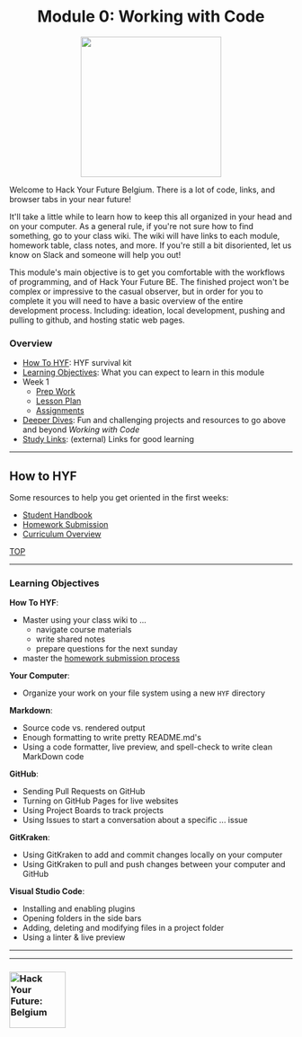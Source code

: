 <h1 id='top' align="center">Module 0: Working with Code</h1>

<div align="center">
  <a href="https://hackyourfuture.be" target="_blank">
    <img src="https://avatars2.githubusercontent.com/u/36824945?s=200&v=4" width="250" height="250"/>
  </a>
</div>

Welcome to Hack Your Future Belgium. There is a lot of code, links, and browser tabs in your near future!

It'll take a little while to learn how to keep this all organized in your head and on your computer. As a general rule, if you're not sure how to find something, go to your class wiki. The wiki will have links to each module, homework table, class notes, and more. If you're still a bit disoriented, let us know on Slack and someone will help you out!

This module's main objective is to get you comfortable with the workflows of programming, and of Hack Your Future BE. The finished project won't be complex or impressive to the casual observer, but in order for you to complete it you will need to have a basic overview of the entire development process. Including: ideation, local development, pushing and pulling to github, and hosting static web pages.

### Overview

- [How To HYF](#how-to-hyf): HYF survival kit
- [Learning Objectives](#learning-objectives): What you can expect to learn in this module
- Week 1
  - [Prep Work](./week-1)
  - [Lesson Plan](https://hackyourfuture.be/working-with-code/week-1)
  - [Assignments](./week-1#assignments)
- [Deeper Dives](./deeper-dives.md): Fun and challenging projects and resources to go above and beyond _Working with Code_
- [Study Links](https://study.hackyourfuture.be): (external) Links for good learning

---

## How to HYF

Some resources to help you get oriented in the first weeks:

- [Student Handbook](https://home.hackyourfuture.be/students/)
- [Homework Submission](https://home.hackyourfuture.be/students/homework-submission)
- [Curriculum Overview](https://home.hackyourfuture.be/curriculum)

[TOP](#top)

---

### Learning Objectives

**How To HYF**:

- Master using your class wiki to ...
  - navigate course materials
  - write shared notes
  - prepare questions for the next sunday
- master the [homework submission process](https://home.hackyourfuture.be/students/homework-submission)

**Your Computer**:

- Organize your work on your file system using a new `HYF` directory

**Markdown**:

- Source code vs. rendered output
- Enough formatting to write pretty README.md's
- Using a code formatter, live preview, and spell-check to write clean MarkDown code

**GitHub**:

- Sending Pull Requests on GitHub
- Turning on GitHub Pages for live websites
- Using Project Boards to track projects
- Using Issues to start a conversation about a specific ... issue

**GitKraken**:

- Using GitKraken to add and commit changes locally on your computer
- Using GitKraken to pull and push changes between your computer and GitHub

**Visual Studio Code**:

- Installing and enabling plugins
- Opening folders in the side bars
- Adding, deleting and modifying files in a project folder
- Using a linter & live preview

---

---

### <a href="https://hackyourfuture.be" target="_blank"><img src="https://user-images.githubusercontent.com/18554853/63941625-4c7c3d00-ca6c-11e9-9a76-8d5e3632fe70.jpg" width="100" height="100" alt="Hack Your Future: Belgium"></a>
